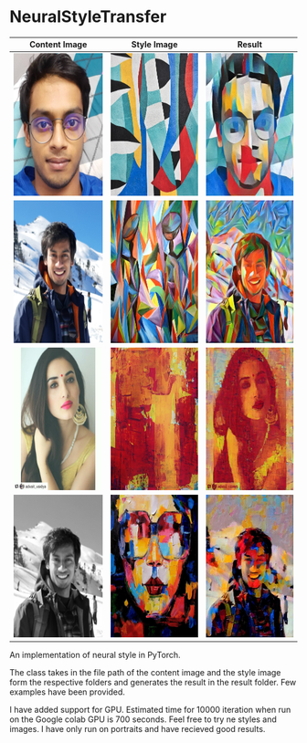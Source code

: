 # NeuralStyleTransfer



Content Image                                                         |  Style Image                                                 | Result            
:--------------------------------------------------------------------:|:------------------------------------------------------------:|:-------------------------:
<img src=content_images/content_image2.jpg width="200" height="250"/> |  <img src=style_images/style2.jpg width="200" height="250"/> |  <img src=Result/target2.jpeg width="200" height="250"/>
<img src=content_images/content_image5.jpg width="200" height="250"/> |  <img src=style_images/style5.jpg width="200" height="250"/> |  <img src=Result/target5.jpg width="200" height="250"/>
<img src=content_images/content_image3.jpg width="200" height="250"/> |  <img src=style_images/style3.jpg width="200" height="250"/> |  <img src=Result/target3.jpeg width="200" height="250"/>
<img src=content_images/content_image4.jpg width="200" height="250"/> |  <img src=style_images/style4.jpg width="200" height="250"/> |  <img src=Result/target4.jpg width="200" height="250"/>



An implementation of neural style in PyTorch.


The class takes in the file path of the content image and the style image form the respective folders and generates the result in the result folder. Few examples have been provided.

I have added support for GPU. Estimated time for 10000 iteration when run on the Google colab GPU is 700 seconds. Feel free to try ne styles and images. I have only run on portraits and have recieved good results.

